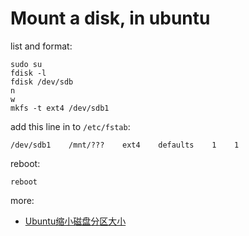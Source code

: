 # Mount a disk, in ubuntu

list and format:
```
sudo su
fdisk -l
fdisk /dev/sdb
n
w
mkfs -t ext4 /dev/sdb1
```

add this line in to `/etc/fstab`:
```
/dev/sdb1    /mnt/???    ext4    defaults    1    1
```

reboot:
```
reboot
```

more:

- [Ubuntu缩小磁盘分区大小](https://blog.csdn.net/u012291393/article/details/78636456?utm_source=blogxgwz2)

